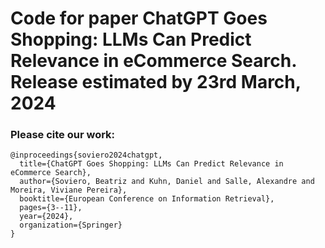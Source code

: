 # Code for paper ChatGPT Goes Shopping: LLMs Can Predict Relevance in eCommerce Search. Release estimated by 23rd March, 2024

### Please cite our work:
```
@inproceedings{soviero2024chatgpt,
  title={ChatGPT Goes Shopping: LLMs Can Predict Relevance in eCommerce Search},
  author={Soviero, Beatriz and Kuhn, Daniel and Salle, Alexandre and Moreira, Viviane Pereira},
  booktitle={European Conference on Information Retrieval},
  pages={3--11},
  year={2024},
  organization={Springer}
}
```
